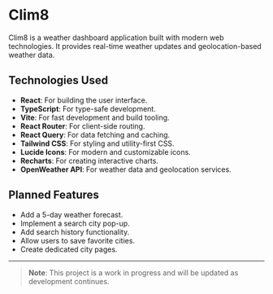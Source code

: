 # Clim8

Clim8 is a weather dashboard application built with modern web technologies. It provides real-time weather updates and geolocation-based weather data.

## Technologies Used

- **React**: For building the user interface.
- **TypeScript**: For type-safe development.
- **Vite**: For fast development and build tooling.
- **React Router**: For client-side routing.
- **React Query**: For data fetching and caching.
- **Tailwind CSS**: For styling and utility-first CSS.
- **Lucide Icons**: For modern and customizable icons.
- **Recharts**: For creating interactive charts.
- **OpenWeather API**: For weather data and geolocation services.

## Planned Features

- Add a 5-day weather forecast.
- Implement a search city pop-up.
- Add search history functionality.
- Allow users to save favorite cities.
- Create dedicated city pages.

---

> **Note**: This project is a work in progress and will be updated as development continues.
